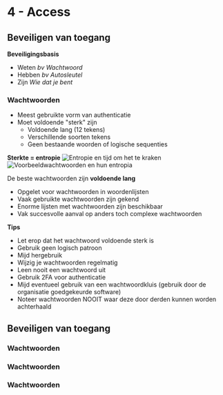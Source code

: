 # 4 - Access
## Beveiligen van toegang
**Beveiligingsbasis**
- Weten
*bv Wachtwoord*
- Hebben
*bv Autosleutel*
- Zijn
*Wie dat je bent*

### Wachtwoorden
- Meest gebruikte vorm van authenticatie
- Moet voldoende "sterk" zijn
  - Voldoende lang (12 tekens)
  - Verschillende soorten tekens
  - Geen bestaande woorden of logische sequenties

**Sterkte = entropie**
![Entropie en tijd om het te kraken](https://i.imgur.com/wNIY6DH.png)
![Voorbeeldwachtwoorden en hun entropia](https://i.imgur.com/HHyQcne.png)

De beste wachtwoorden zijn **voldoende lang**

 - Opgelet voor wachtwoorden in woordenlijsten
 - Vaak gebruikte wachtwoorden zijn gekend
 - Enorme lijsten met wachtwoorden zijn beschikbaar
 - Vak succesvolle aanval op anders toch complexe wachtwoorden
 
 **Tips**
 - Let erop dat het wachtwoord voldoende sterk is
 - Gebruik geen logisch patroon
 - Mijd hergebruik
 - Wijzig je wachtwoorden regelmatig
 - Leen nooit een wachtwoord uit
- Gebruik 2FA voor authenticatie
- Mijd eventueel gebruik van een wachtwoordkluis (gebruik door de organisatie goedgekeurde software)
- Noteer wachtwoorden NOOIT waar deze door derden kunnen worden achterhaald

## Beveiligen van toegang
### Wachtwoorden
### Wachtwoorden
### Wachtwoorden

<!--stackedit_data:
eyJoaXN0b3J5IjpbLTEyNjE5ODM5MTUsLTg0ODE2ODY2MSwtOD
g5MTMyMTY0LDE5NjM5NjcwNjZdfQ==
-->